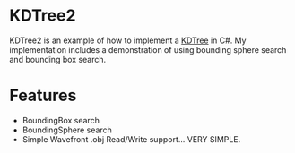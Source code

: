 KDTree2
=======

KDTree2 is an example of how to implement a [KDTree](http://en.wikipedia.org/wiki/K-d_tree "K-d_tree") in C#.  My implementation includes a demonstration of using bounding sphere search and bounding box search.  

Features
========
* BoundingBox search
* BoundingSphere search
* Simple Wavefront .obj Read/Write support... VERY SIMPLE.